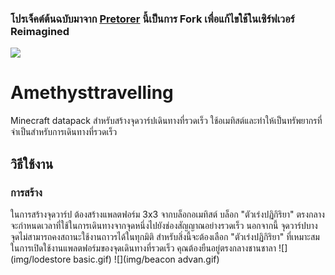 ### โปรเจ็คต์ต้นฉบับมาจาก [Pretorer](https://github.com/Pretorer) นี้เป็นการ Fork เพื่อแก้ไขใช้ในเซิร์ฟเวอร์ Reimagined
<a href = "https://github.com/Pretorer">
  <img src = "https://cdn.discordapp.com/attachments/1001387513543409725/1032505245550522428/39985339_1.jpg"/>
</a>


# Amethysttravelling
Minecraft datapack สำหรับสร้างจุดวาร์ปเดินทางที่รวดเร็ว ใช้อเมทิสต์และทำให้เป็นทรัพยากรที่จำเป็นสำหรับการเดินทางที่รวดเร็ว

## วิธีใช้งาน
### การสร้าง
ในการสร้างจุดวาร์ป ต้องสร้างแพลตฟอร์ม 3x3 จากบล็อกอเมทิสต์
บล็อก "ตัวเร่งปฏิกิริยา" ตรงกลางจะกำหนดเวลาที่ใช้ในการเดินทางจากจุดหนึ่งไปยังช่องสัญญาณอย่างรวดเร็ว
นอกจากนี้ จุดวาร์ปบางจุดไม่สามารถคงสถานะใช้งานถาวรได้ในทุกมิติ
สำหรับสิ่งนี้จะต้องเลือก "ตัวเร่งปฏิกิริยา" ที่เหมาะสม
ในการเปิดใช้งานแพลตฟอร์มของจุดเดินทางที่รวดเร็ว คุณต้องยืนอยู่ตรงกลางชานชาลา
![](img/lodestore basic.gif)
![](img/beacon advan.gif)
